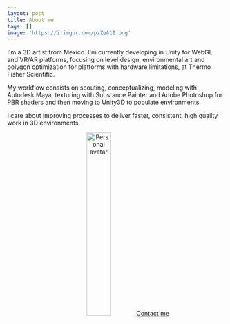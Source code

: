 ```yaml
---
layout: post
title: About me
tags: []
image: 'https://i.imgur.com/pzZeA1I.png'
---
```


I'm a 3D artist from Mexico. I'm currently developing in Unity for WebGL and VR/AR platforms, focusing on level design, environmental art and polygon optimization for platforms with hardware limitations, at Thermo Fisher Scientific.

My workflow consists on scouting, conceptualizing, modeling with Autodesk Maya, texturing with Substance Painter and Adobe Photoshop for PBR shaders and then moving to Unity3D to populate environments.

I care about improving processes to deliver faster, consistent, high quality work in 3D environments.

<center><img src="https://i.imgur.com/VQlVqDa.jpg" alt="Personal avatar" width="33%"> 
<a href="mailto:me@nanga.mx">Contact me</a></center>
